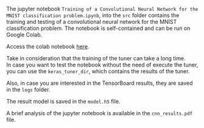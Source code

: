 The jupyter notebook `Training of a Convolutional Neural Network for the MNIST classification problem.ipynb`, into the `src` folder contains the training and testing of a convolutional neural network for the MNIST classification problem. The notebook is self-contained and can be run on Google Colab.

Access the colab notebook [here](https://colab.research.google.com/drive/1nswWX5i_be9kWBT6lEEF9LErBShK-nlj?usp=sharing).

Take in consideration that the training of the tuner can take a long time. <br>
In case you want to test the notebook without the need of execute the tuner, you can use the `keras_tuner_dir`, which contains the results of the tuner. <br>

Also, in case you are interested in the TensorBoard results, they are saved in the `logs` folder.

The result model is saved in the `model.h5` file.

A brief analysis of the jupyter notebook is available in the `cnn_results.pdf` file.
